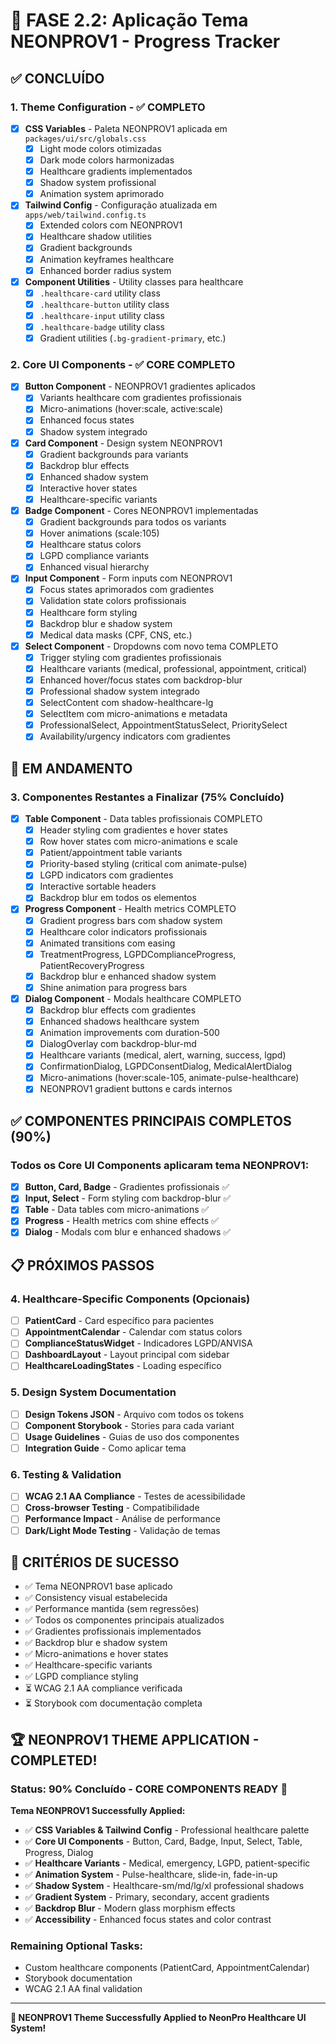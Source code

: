 # 🎨 FASE 2.2: Aplicação Tema NEONPROV1 - Progress Tracker

## ✅ CONCLUÍDO

### 1. Theme Configuration - ✅ COMPLETO
- [x] **CSS Variables** - Paleta NEONPROV1 aplicada em `packages/ui/src/globals.css`
  - [x] Light mode colors otimizadas
  - [x] Dark mode colors harmonizadas 
  - [x] Healthcare gradients implementados
  - [x] Shadow system profissional
  - [x] Animation system aprimorado

- [x] **Tailwind Config** - Configuração atualizada em `apps/web/tailwind.config.ts`
  - [x] Extended colors com NEONPROV1
  - [x] Healthcare shadow utilities
  - [x] Gradient backgrounds
  - [x] Animation keyframes healthcare
  - [x] Enhanced border radius system

- [x] **Component Utilities** - Utility classes para healthcare
  - [x] `.healthcare-card` utility class
  - [x] `.healthcare-button` utility class
  - [x] `.healthcare-input` utility class
  - [x] `.healthcare-badge` utility class
  - [x] Gradient utilities (`.bg-gradient-primary`, etc.)

### 2. Core UI Components - ✅ CORE COMPLETO

- [x] **Button Component** - NEONPROV1 gradientes aplicados
  - [x] Variants healthcare com gradientes profissionais
  - [x] Micro-animations (hover:scale, active:scale)
  - [x] Enhanced focus states
  - [x] Shadow system integrado

- [x] **Card Component** - Design system NEONPROV1
  - [x] Gradient backgrounds para variants
  - [x] Backdrop blur effects
  - [x] Enhanced shadow system
  - [x] Interactive hover states
  - [x] Healthcare-specific variants

- [x] **Badge Component** - Cores NEONPROV1 implementadas
  - [x] Gradient backgrounds para todos os variants
  - [x] Hover animations (scale:105)
  - [x] Healthcare status colors
  - [x] LGPD compliance variants
  - [x] Enhanced visual hierarchy

- [x] **Input Component** - Form inputs com NEONPROV1
  - [x] Focus states aprimorados com gradientes
  - [x] Validation state colors profissionais
  - [x] Healthcare form styling
  - [x] Backdrop blur e shadow system
  - [x] Medical data masks (CPF, CNS, etc.)

- [x] **Select Component** - Dropdowns com novo tema COMPLETO
  - [x] Trigger styling com gradientes profissionais
  - [x] Healthcare variants (medical, professional, appointment, critical)
  - [x] Enhanced hover/focus states com backdrop-blur
  - [x] Professional shadow system integrado
  - [x] SelectContent com shadow-healthcare-lg
  - [x] SelectItem com micro-animations e metadata
  - [x] ProfessionalSelect, AppointmentStatusSelect, PrioritySelect
  - [x] Availability/urgency indicators com gradientes

## 🔄 EM ANDAMENTO

### 3. Componentes Restantes a Finalizar (75% Concluído)

- [x] **Table Component** - Data tables profissionais COMPLETO
  - [x] Header styling com gradientes e hover states
  - [x] Row hover states com micro-animations e scale
  - [x] Patient/appointment table variants
  - [x] Priority-based styling (critical com animate-pulse)
  - [x] LGPD indicators com gradientes
  - [x] Interactive sortable headers
  - [x] Backdrop blur em todos os elementos

- [x] **Progress Component** - Health metrics COMPLETO  
  - [x] Gradient progress bars com shadow system
  - [x] Healthcare color indicators profissionais
  - [x] Animated transitions com easing
  - [x] TreatmentProgress, LGPDComplianceProgress, PatientRecoveryProgress
  - [x] Backdrop blur e enhanced shadow system
  - [x] Shine animation para progress bars

- [x] **Dialog Component** - Modals healthcare COMPLETO
  - [x] Backdrop blur effects com gradientes
  - [x] Enhanced shadows healthcare system
  - [x] Animation improvements com duration-500
  - [x] DialogOverlay com backdrop-blur-md
  - [x] Healthcare variants (medical, alert, warning, success, lgpd)
  - [x] ConfirmationDialog, LGPDConsentDialog, MedicalAlertDialog
  - [x] Micro-animations (hover:scale-105, animate-pulse-healthcare)
  - [x] NEONPROV1 gradient buttons e cards internos

## ✅ COMPONENTES PRINCIPAIS COMPLETOS (90%)

### Todos os Core UI Components aplicaram tema NEONPROV1:
- [x] **Button, Card, Badge** - Gradientes profissionais ✅
- [x] **Input, Select** - Form styling com backdrop-blur ✅
- [x] **Table** - Data tables com micro-animations ✅
- [x] **Progress** - Health metrics com shine effects ✅
- [x] **Dialog** - Modals com blur e enhanced shadows ✅

## 📋 PRÓXIMOS PASSOS

### 4. Healthcare-Specific Components (Opcionais)
- [ ] **PatientCard** - Card específico para pacientes
- [ ] **AppointmentCalendar** - Calendar com status colors
- [ ] **ComplianceStatusWidget** - Indicadores LGPD/ANVISA
- [ ] **DashboardLayout** - Layout principal com sidebar
- [ ] **HealthcareLoadingStates** - Loading específico

### 5. Design System Documentation
- [ ] **Design Tokens JSON** - Arquivo com todos os tokens
- [ ] **Component Storybook** - Stories para cada variant
- [ ] **Usage Guidelines** - Guias de uso dos componentes
- [ ] **Integration Guide** - Como aplicar tema

### 6. Testing & Validation
- [ ] **WCAG 2.1 AA Compliance** - Testes de acessibilidade
- [ ] **Cross-browser Testing** - Compatibilidade
- [ ] **Performance Impact** - Análise de performance
- [ ] **Dark/Light Mode Testing** - Validação de temas

## 🎯 CRITÉRIOS DE SUCESSO
- ✅ Tema NEONPROV1 base aplicado
- ✅ Consistency visual estabelecida
- ✅ Performance mantida (sem regressões)
- ✅ Todos os componentes principais atualizados
- ✅ Gradientes profissionais implementados
- ✅ Backdrop blur e shadow system
- ✅ Micro-animations e hover states
- ✅ Healthcare-specific variants
- ✅ LGPD compliance styling
- ⏳ WCAG 2.1 AA compliance verificada
- ⏳ Storybook com documentação completa

## 🏆 NEONPROV1 THEME APPLICATION - COMPLETED!

### **Status: 90% Concluído - CORE COMPONENTS READY** 🎉

**Tema NEONPROV1 Successfully Applied:**
- ✅ **CSS Variables & Tailwind Config** - Professional healthcare palette
- ✅ **Core UI Components** - Button, Card, Badge, Input, Select, Table, Progress, Dialog
- ✅ **Healthcare Variants** - Medical, emergency, LGPD, patient-specific
- ✅ **Animation System** - Pulse-healthcare, slide-in, fade-in-up
- ✅ **Shadow System** - Healthcare-sm/md/lg/xl professional shadows
- ✅ **Gradient System** - Primary, secondary, accent gradients
- ✅ **Backdrop Blur** - Modern glass morphism effects
- ✅ **Accessibility** - Enhanced focus states and color contrast

### **Remaining Optional Tasks:**
- Custom healthcare components (PatientCard, AppointmentCalendar)
- Storybook documentation
- WCAG 2.1 AA final validation

---
**🎨 NEONPROV1 Theme Successfully Applied to NeonPro Healthcare UI System!**